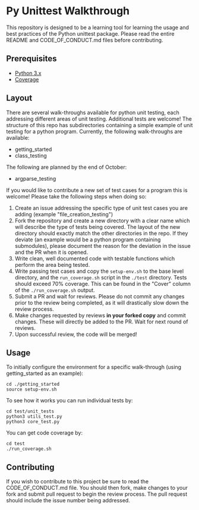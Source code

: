 # Py Unittest Walkthrough

This repository is designed to be a learning tool for learning the usage and best practices of the Python unittest package.
Please read the entire README and CODE_OF_CONDUCT.md files before contributing.

## Prerequisites

+ [Python 3.x](https://docs.python.org/3/using/)
+ [Coverage](https://coverage.readthedocs.io/en/coverage-5.3/install.html)

## Layout

There are several walk-throughs available for python unit testing, each addressing different areas of unit testing. Additional tests are welcome!
The structure of this repo has subdirectories containing a simple example of unit testing for a python program. Currently, the following walk-throughs are available:

 - getting_started
 - class_testing

The following are planned by the end of October:

 - argparse_testing

If you would like to contribute a new set of test cases for a program this is welcome! Please take the following steps when doing so:

 1. Create an issue addressing the specific type of unit test cases you are adding (example "file_creation_testing")
 2. Fork the repository and create a new directory with a clear name which will describe the type of tests being covered. The layout of the new directory should exactly match the other directories in the repo. If they deviate (an example would be a python program containing submodules), please document the reason for the deviation in the issue and the PR when it is opened.
 3. Write clean, well documented code with testable functions which perform the area being tested.
 4. Write passing test cases and copy the `setup-env.sh` to the base level directory, and the `run_coverage.sh` script in the `./test` directory. Tests should exceed 70% coverage. This can be found in the "Cover" column of the `./run_coverage.sh` output.
 5. Submit a PR and wait for reviews. Please do not commit any changes prior to the review being completed, as it will drastically slow down the review process.
 6. Make changes requested by reviews **in your forked copy** and commit changes. These will directly be added to the PR. Wait for next round of reviews.
 7. Upon successful review, the code will be merged!

## Usage 

To initially configure the environment for a specific walk-through (using getting_started as an example):

    cd ./getting_started    
    source setup-env.sh

To see how it works you can run individual tests by:

    cd test/unit_tests
    python3 utils_test.py
    python3 core_test.py

You can get code coverage by:

    cd test
    ./run_coverage.sh


## Contributing

If you wish to contribute to this project be sure to read the CODE_OF_CONDUCT.md file. 
You should then fork, make changes to your fork and submit pull request to begin the review process. 
The pull request should include the issue number being addressed.